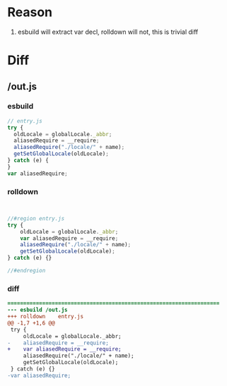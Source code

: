 # Reason
1. esbuild will extract var decl, rolldown will not, this is trivial diff
# Diff
## /out.js
### esbuild
```js
// entry.js
try {
  oldLocale = globalLocale._abbr;
  aliasedRequire = __require;
  aliasedRequire("./locale/" + name);
  getSetGlobalLocale(oldLocale);
} catch (e) {
}
var aliasedRequire;
```
### rolldown
```js


//#region entry.js
try {
	oldLocale = globalLocale._abbr;
	var aliasedRequire = __require;
	aliasedRequire("./locale/" + name);
	getSetGlobalLocale(oldLocale);
} catch (e) {}

//#endregion
```
### diff
```diff
===================================================================
--- esbuild	/out.js
+++ rolldown	entry.js
@@ -1,7 +1,6 @@
 try {
     oldLocale = globalLocale._abbr;
-    aliasedRequire = __require;
+    var aliasedRequire = __require;
     aliasedRequire("./locale/" + name);
     getSetGlobalLocale(oldLocale);
 } catch (e) {}
-var aliasedRequire;

```